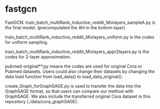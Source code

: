# fastgcn

FastGCN: 
train_batch_multiRank_inductive_reddit_Mixlayers_sampleA.py is the final model. (precomputated the AH in the bottom layer)

train_batch_multiRank_inductive_reddit_Mixlayers_uniform.py is the codes for uniform sampling.

train_batch_multiRank_inductive_reddit_Mixlayers_appr2layers.py is the codes for 2-layer approximation.

pubmed-original**.py means the codes are used for original Cora or Pubmed datasets. Users could also change their datasets by changing the data load function from load_data() to load_data_original().

create_Graph_forGraphSAGE.py is used to transfer the data into the GraphSAGE format, so that users can compare our method with GraphSAGE. We also include the transferred original Cora dataset in this repository (./data/cora_graphSAGE).






